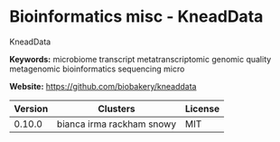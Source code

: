 # Bioinformatics misc - KneadData

KneadData

**Keywords:** microbiome transcript metatranscriptomic genomic quality metagenomic bioinformatics sequencing micro

**Website:** <https://github.com/biobakery/kneaddata>

| Version | Clusters | License |
| ------- | -------- | ------- |
| 0.10.0 | bianca irma rackham snowy | MIT |

